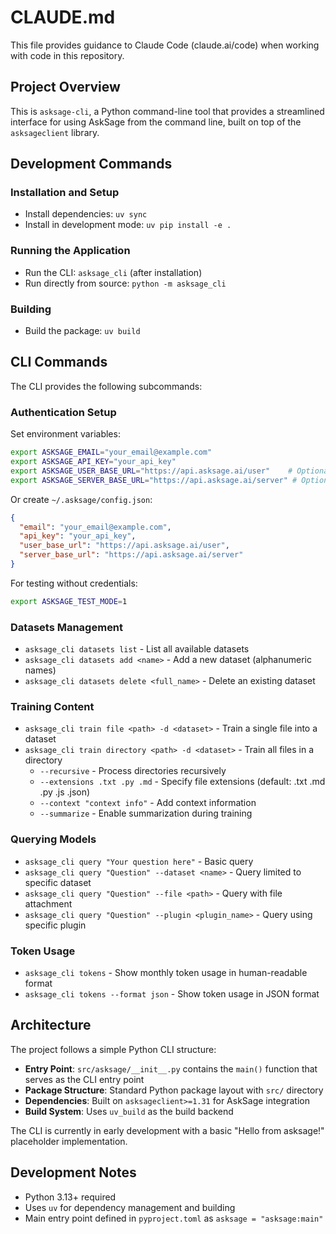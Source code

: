 # CLAUDE.md

This file provides guidance to Claude Code (claude.ai/code) when working with code in this repository.

## Project Overview

This is `asksage-cli`, a Python command-line tool that provides a streamlined interface for using AskSage from the command line, built on top of the `asksageclient` library.

## Development Commands

### Installation and Setup
- Install dependencies: `uv sync`
- Install in development mode: `uv pip install -e .`

### Running the Application
- Run the CLI: `asksage_cli` (after installation)
- Run directly from source: `python -m asksage_cli`

### Building
- Build the package: `uv build`

## CLI Commands

The CLI provides the following subcommands:

### Authentication Setup
Set environment variables:
```bash
export ASKSAGE_EMAIL="your_email@example.com"
export ASKSAGE_API_KEY="your_api_key"
export ASKSAGE_USER_BASE_URL="https://api.asksage.ai/user"    # Optional, defaults to official instance
export ASKSAGE_SERVER_BASE_URL="https://api.asksage.ai/server" # Optional, defaults to official instance
```

Or create `~/.asksage/config.json`:
```json
{
  "email": "your_email@example.com",
  "api_key": "your_api_key",
  "user_base_url": "https://api.asksage.ai/user",
  "server_base_url": "https://api.asksage.ai/server"
}
```

For testing without credentials:
```bash
export ASKSAGE_TEST_MODE=1
```

### Datasets Management
- `asksage_cli datasets list` - List all available datasets
- `asksage_cli datasets add <name>` - Add a new dataset (alphanumeric names)
- `asksage_cli datasets delete <full_name>` - Delete an existing dataset

### Training Content
- `asksage_cli train file <path> -d <dataset>` - Train a single file into a dataset
- `asksage_cli train directory <path> -d <dataset>` - Train all files in a directory
  - `--recursive` - Process directories recursively
  - `--extensions .txt .py .md` - Specify file extensions (default: .txt .md .py .js .json)
  - `--context "context info"` - Add context information
  - `--summarize` - Enable summarization during training

### Querying Models
- `asksage_cli query "Your question here"` - Basic query
- `asksage_cli query "Question" --dataset <name>` - Query limited to specific dataset
- `asksage_cli query "Question" --file <path>` - Query with file attachment
- `asksage_cli query "Question" --plugin <plugin_name>` - Query using specific plugin

### Token Usage
- `asksage_cli tokens` - Show monthly token usage in human-readable format
- `asksage_cli tokens --format json` - Show token usage in JSON format

## Architecture

The project follows a simple Python CLI structure:

- **Entry Point**: `src/asksage/__init__.py` contains the `main()` function that serves as the CLI entry point
- **Package Structure**: Standard Python package layout with `src/` directory
- **Dependencies**: Built on `asksageclient>=1.31` for AskSage integration
- **Build System**: Uses `uv_build` as the build backend

The CLI is currently in early development with a basic "Hello from asksage!" placeholder implementation.

## Development Notes

- Python 3.13+ required
- Uses `uv` for dependency management and building
- Main entry point defined in `pyproject.toml` as `asksage = "asksage:main"`